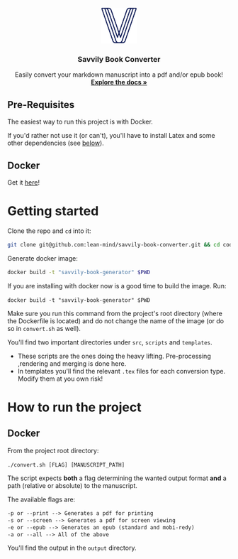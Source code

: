 <br />
<div align="center">
  <a href="https://github.com/lean-mind/savvily-book-converter">
    <img src="resources/images/logo.png" alt="Logo" width="80" height="80">
  </a>

<h3 align="center">Savvily Book Converter</h3>

  <p align="center">
    Easily convert your markdown manuscript into a pdf and/or epub book!
    <br />
    <a href="https://lean-mind.github.io/savvily-book-converter/#/"><strong>Explore the docs »</strong></a>
    <br />
    </p>
</div>

## Pre-Requisites

The easiest way to run this project is with Docker.

If you'd rather not use it (or can't), you'll have to install Latex and some other dependencies (see [below](#latex)).

## Docker

Get it [here](https://docs.docker.com/get-docker/)!

# Getting started

Clone the repo and `cd` into it:

```bash
git clone git@github.com:lean-mind/savvily-book-converter.git && cd codigo-sostenible-book-converter-format
```

Generate docker image:

```bash
docker build -t "savvily-book-generator" $PWD
```

If you are installing with docker now is a good time to build the image. Run:

`docker build -t "savvily-book-generator" $PWD`

Make sure you run this command from the project's root directory (where the Dockerfile is located) and do not change the name of the image (or do so in `convert.sh` as well).

You'll find two important directories under `src`, `scripts` and `templates`.

- These scripts are the ones doing the heavy lifting. Pre-processing ,rendering and merging is done here.
- In templates you'll find the relevant `.tex` files for each conversion type. Modify them at you own risk!

# How to run the project

## Docker

From the project root directory:

`./convert.sh [FLAG] [MANUSCRIPT_PATH]`

The script expects **both** a flag determining the wanted output format **and** a path (relative or absolute) to the manuscript.

The available flags are:

```
-p or --print --> Generates a pdf for printing
-s or --screen --> Generates a pdf for screen viewing
-e or --epub --> Generates an epub (standard and mobi-redy)
-a or --all --> All of the above
```

You'll find the output in the `output` directory.
